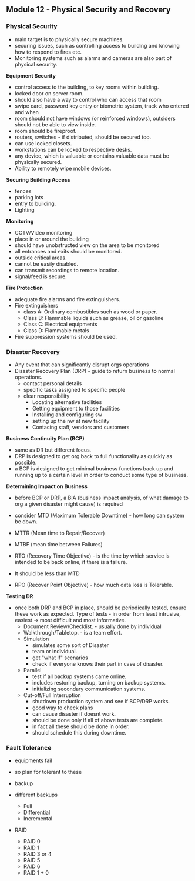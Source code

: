 ## Module 12 - Physical Security and Recovery

### Physical Security
- main target is to physically secure machines.
- securing issues, such as controlling access to building and knowing how to respond to fires etc.
- Monitoring systems such as alarms and cameras are also part of physical security.

**Equipment Security**
- control access to the building, to key rooms within building.
- locked door on server room.
- should also have a way to control who can access that room
- swipe card, password key entry or biometric system, track who entered and when
- room should not have windows (or reinforced windows), outsiders should not be able to view inside.
- room should be fireproof.
- routers, switches - if distributed, should be secured too.
- can use locked closets.
- workstations can be locked to respective desks.
- any device, which is valuable or contains valuable data must be physically secured.
- Ability to remotely wipe mobile devices.


**Securing Building Access**
- fences
- parking lots
- entry to building.
- Lighting


**Monitoring**
- CCTV/Video monitoring
- place in or around the building
- should have unobstructed view on the area to be monitored
- all entrances and exits should be monitored.
- outside critical areas.
- cannot be easily disabled.
- can transmit recordings to remote location.
- signal/feed is secure.


**Fire Protection**
- adequate fire alarms and fire extinguishers.
- Fire extinguishers
   - class A: Ordinary combustibles such as wood or paper.
   - Class B: Flammable liquids such as grease, oil or gasoline
   - Class C: Electrical equipments
   - Class D: Flammable metals
 - Fire suppression systems should be used.



### Disaster Recovery
- Any event that can significantly disrupt orgs operations
- Disaster Recovery Plan (DRP) - guide to return business to normal operations.
    - contact personal details
    - specific tasks assigned to specific people
    - clear responsibility
        - Locating alternative facilities
        - Getting equipment to those facilities
        - Installing and configuring sw
        - setting up the nw at new facility
        - Contacing staff, vendors and customers

**Business Continuity Plan (BCP)**
- same as DR but different focus.
- DRP is designed to get org back to full functionality as quickly as possible.
- a BCP is designed to get minimal business functions back up and running up to a certain level in order to conduct some type of business.


**Determining Impact on Business**
- before BCP or DRP, a BIA (business impact analysis, of what damage to org a given disaster might cause) is required
- consider MTD (Maximum Tolerable Downtime) - how long can system be down.
- MTTR (Mean time to Repair/Recover)
- MTBF (mean time between Failures)


- RTO (Recovery Time Objective) - is the time by which service is intended to be back online, if there is a failure.
- It should be less than MTD

- RPO (Recover Point Objective) - how much data loss is Tolerable.


**Testing DR**
- once both DRP and BCP in place, should be periodically tested, ensure these work as expected. Type of tests - in order from least intrusive, easiest -> most difficult and most informative.
    - Document Review/Checklist. - usually done by individual
    - Walkthrough/Tabletop. - is a team effort.
    - Simulation
      - simulates some sort of Disaster
      - team or individual.
      - get "what if" scenarios
      - check if everyone knows their part in case of disaster.
    - Parallel
      - test if all backup systems came online.
      - includes restoring backup, turning on backup systems.
      - initializing secondary communication systems.
    - Cut-off/Full Interruption
      - shutdown production system and see if BCP/DRP works.
      - good way to check plans
      - can cause disaster if doesnt work.
      - should be done only if all of above tests are complete.
      - in fact all these should be done in order.
      - should schedule this during downtime.


### Fault Tolerance

- equipments fail
- so plan for tolerant to these
- backup
- different backups
   - Full
   - Differential
   - Incremental

- RAID
  - RAID 0
  - RAID 1
  - RAID 3 or 4
  - RAID 5
  - RAID 6
  - RAID 1 + 0
  
